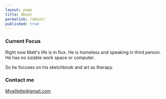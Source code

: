 ```yaml
---
layout: page
title: About
permalink: /about/
published: true
---
```

### Current Focus

Right now Matt's life is in flux. He is homeless and speaking in third person. He has no sizable work space or computer.

So he focuses on his sketchbook and art as therapy.

### Contact me

[Mvaillette@gmail.com](mailto:mvaillette@gmail.com)
